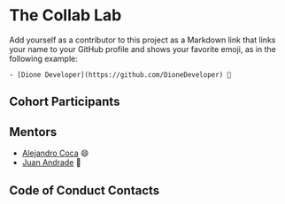 # The Collab Lab

Add yourself as a contributor to this project as a Markdown link that links your name to your GitHub profile and shows your favorite emoji, as in the following example:

    - [Dione Developer](https://github.com/DioneDeveloper) 💅

## Cohort Participants

## Mentors

- [Alejandro Coca](https://github.com/alxmcr) 😄
- [Juan Andrade](https://github.com/jandrade) 👋

## Code of Conduct Contacts
